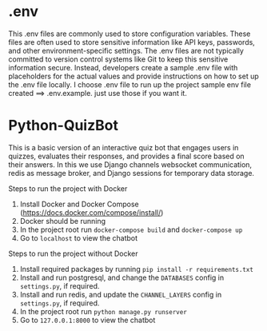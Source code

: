 # .env
This .env files are commonly used to store configuration variables. These files are often used to store sensitive information like API keys, passwords, and other environment-specific settings. The .env files are not typically committed to version control systems like Git to keep this sensitive information secure. Instead, developers create a sample .env file with placeholders for the actual values and provide instructions on how to set up the .env file locally.
I choose .env file to run up the project
sample env file created ==> .env.example. just use those if you want it.

# Python-QuizBot
This is a basic version of an interactive quiz bot that engages users in quizzes, evaluates their responses, and provides a final score based on their answers. In this we use Django channels websocket communication, redis as message broker, and Django sessions for temporary data storage.


Steps to run the project with Docker

1. Install Docker and Docker Compose (https://docs.docker.com/compose/install/)
2. Docker should be running
3. In the project root run `docker-compose build` and `docker-compose up`
4. Go to `localhost` to view the chatbot


Steps to run the project without Docker

1. Install required packages by running `pip install -r requirements.txt`
2. Install and run postgresql, and change the `DATABASES` config in `settings.py`, if required.
3. Install and run redis, and update the `CHANNEL_LAYERS` config in `settings.py`, if required.
4. In the project root run `python manage.py runserver`
4. Go to `127.0.0.1:8000` to view the chatbot

#####
